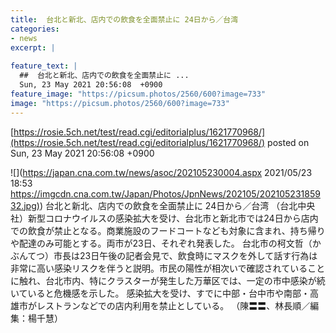 ```yaml
---
title:  台北と新北、店内での飲食を全面禁止に 24日から／台湾  
categories:
- news
excerpt: |
  
feature_text: |
  ##  台北と新北、店内での飲食を全面禁止に ...
  Sun, 23 May 2021 20:56:08  +0900
feature_image: "https://picsum.photos/2560/600?image=733"
image: "https://picsum.photos/2560/600?image=733"
---
```


[https://rosie.5ch.net/test/read.cgi/editorialplus/1621770968/](https://rosie.5ch.net/test/read.cgi/editorialplus/1621770968/)
posted on Sun, 23 May 2021 20:56:08  +0900

<!--more-->

![](https://japan.cna.com.tw/news/asoc/202105230004.aspx 2021/05/23 18:53 [https://imgcdn.cna.com.tw/Japan/Photos/JpnNews/202105/20210523185932.jpg)](https://imgcdn.cna.com.tw/Japan/Photos/JpnNews/202105/20210523185932.jpg)) 台北と新北、店内での飲食を全面禁止に 24日から／台湾 （台北中央社）新型コロナウイルスの感染拡大を受け、台北市と新北市では24日から店内での飲食が禁止となる。商業施設のフードコートなども対象に含まれ、持ち帰りや配達のみ可能とする。両市が23日、それぞれ発表した。 台北市の柯文哲（かぶんてつ）市長は23日午後の記者会見で、飲食時にマスクを外して話す行為は非常に高い感染リスクを伴うと説明。市民の陽性が相次いで確認されていることに触れ、台北市内、特にクラスターが発生した万華区では、一定の市中感染が続いていると危機感を示した。 感染拡大を受け、すでに中部・台中市や南部・高雄市がレストランなどでの店内利用を禁止としている。 （陳〓〓、林長順／編集：楊千慧）
